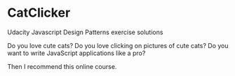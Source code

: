 # CatClicker
Udacity Javascript Design Patterns exercise solutions

Do you love cute cats? 
Do you love clicking on pictures of cute cats?
Do you want to write JavaScript applications like a pro?

Then I recommend this online course.
